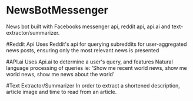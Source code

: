 # NewsBotMessenger
News bot built with Facebooks messenger api, reddit api, api.ai and text-extractor/summarizer.

#Reddit Api
Uses Reddit's api for querying subreddits for user-aggregated news posts, ensuring only the most relevant news is presented

#API.ai 
Uses Api.ai to determine a user's query, and features Natural language processing of queries ie: 'Show me recent world news, show me world news, show me news about the world'

#Text Extractor/Summarizer
In order to extract a shortened description, article image and time to read from an article. 
